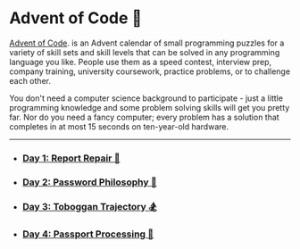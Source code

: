 # Advent of Code :christmas_tree:
[Advent of Code](https://adventofcode.com/). is an Advent calendar of small programming puzzles for a variety of skill sets and skill levels that can be solved in any programming language you like. People use them as a speed contest, interview prep, company training, university coursework, practice problems, or to challenge each other.

You don't need a computer science background to participate - just a little programming knowledge and some problem solving skills will get you pretty far. Nor do you need a fancy computer; every problem has a solution that completes in at most 15 seconds on ten-year-old hardware.
____
* ### [Day 1: Report Repair :palm_tree:](https://github.com/ONsistems/advent-code/tree/main/2020/1)
* ### [Day 2: Password Philosophy :key:](https://github.com/ONsistems/advent-code/tree/main/2020/2)
* ### [Day 3: Toboggan Trajectory :snowboarder:](https://github.com/ONsistems/advent-code/tree/main/2020/3)
* ### [Day 4: Passport Processing :bookmark_tabs:](https://github.com/ONsistems/advent-code/tree/main/2020/4)
